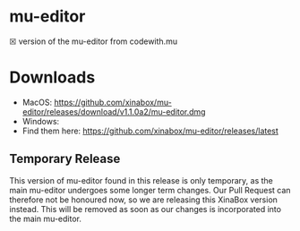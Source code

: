 # mu-editor
☒ version of the mu-editor from codewith.mu

# Downloads 
- MacOS: https://github.com/xinabox/mu-editor/releases/download/v1.1.0a2/mu-editor.dmg
- Windows: 
- Find them here: https://github.com/xinabox/mu-editor/releases/latest

## Temporary Release
This version of mu-editor found in this release is only temporary, as the main mu-editor undergoes some longer term changes. Our Pull Request can therefore not be honoured now, so we are releasing this XinaBox version instead. This will be removed as soon as our changes is incorporated into the main mu-editor.
